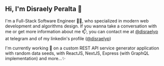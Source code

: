 ## Hi, I'm Disraely Peralta 👋

I'm a Full-Stack Software Engineer 👨‍💻, who specialized in modern web development and algorithms design. If you wanna take a conversation with me or get more information about me 📫, you can contact me at [@disraelyp](https://t.me/disraelyp) at telegram and of my linkedin's profile ([@disraelyp](https://www.linkedin.com/in/disraelyp/))

I'm currently working 🔭 on a custom REST API service generator application with random data seeds, with ReactJS, NextJS, Express (with GraphQL implementation) and more...✨ 

<!--
**disraelyp/disraelyp** is a ✨ _special_ ✨ repository because its `README.md` (this file) appears on your GitHub profile.

Here are some ideas to get you started:

- 🔭 I’m currently working on ...
- 🌱 I’m currently learning ...
- 👯 I’m looking to collaborate on ...
- 🤔 I’m looking for help with ...
- 💬 Ask me about ...
- 📫 How to reach me: ...
- 😄 Pronouns: ...
- ⚡ Fun fact: ...
-->
